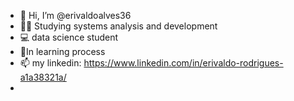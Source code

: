 - 🥰 Hi, I’m @erivaldoalves36
- 👨‍💻 Studying systems analysis and development
- 💻 data science student
- 🚀In learning process
- 📫 my linkedin: https://www.linkedin.com/in/erivaldo-rodrigues-a1a38321a/
-

<!---
Espera somente em Deus, porque Dele vem a minha esperança. Só Ele é a minha rocha e a minha salvação; é a minha defesa; não serei abalado.

Salmos 62:5,6
--->
